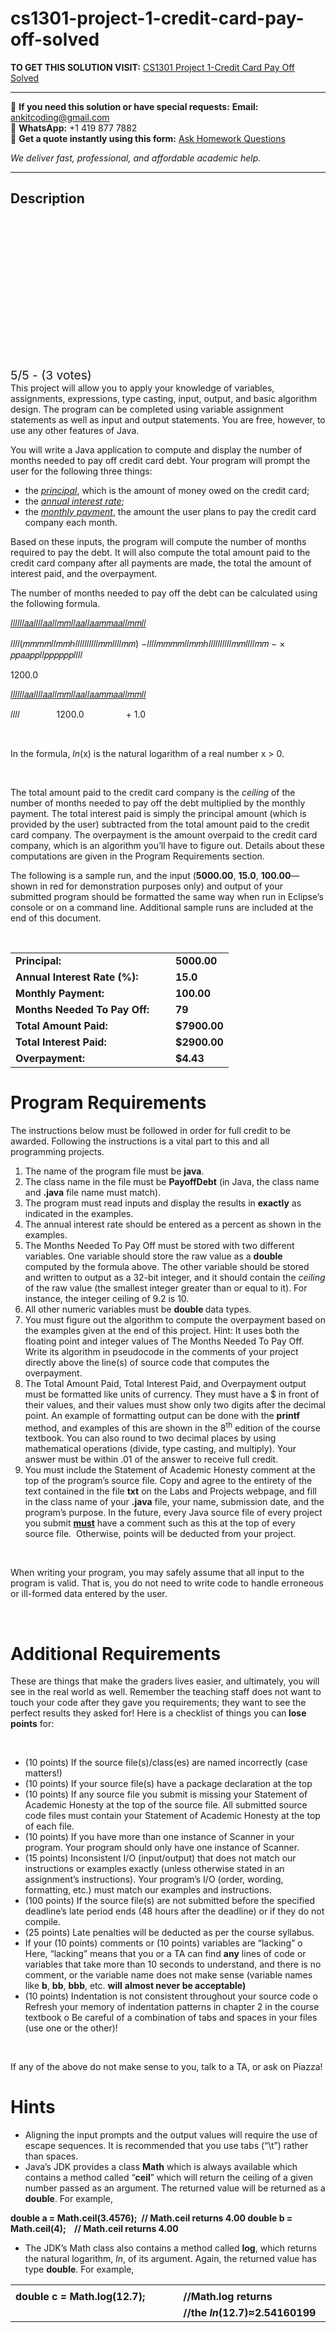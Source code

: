 # cs1301-project-1-credit-card-pay-off-solved
**TO GET THIS SOLUTION VISIT:** [CS1301 Project 1-Credit Card Pay Off Solved](https://www.ankitcodinghub.com/product/cs1301-project-1-credit-card-pay-off-solved/)


---

📩 **If you need this solution or have special requests:** **Email:** ankitcoding@gmail.com  
📱 **WhatsApp:** +1 419 877 7882  
📄 **Get a quote instantly using this form:** [Ask Homework Questions](https://www.ankitcodinghub.com/services/ask-homework-questions/)

*We deliver fast, professional, and affordable academic help.*

---

<h2>Description</h2>



<div class="kk-star-ratings kksr-auto kksr-align-center kksr-valign-top" data-payload="{&quot;align&quot;:&quot;center&quot;,&quot;id&quot;:&quot;54128&quot;,&quot;slug&quot;:&quot;default&quot;,&quot;valign&quot;:&quot;top&quot;,&quot;ignore&quot;:&quot;&quot;,&quot;reference&quot;:&quot;auto&quot;,&quot;class&quot;:&quot;&quot;,&quot;count&quot;:&quot;3&quot;,&quot;legendonly&quot;:&quot;&quot;,&quot;readonly&quot;:&quot;&quot;,&quot;score&quot;:&quot;5&quot;,&quot;starsonly&quot;:&quot;&quot;,&quot;best&quot;:&quot;5&quot;,&quot;gap&quot;:&quot;4&quot;,&quot;greet&quot;:&quot;Rate this product&quot;,&quot;legend&quot;:&quot;5\/5 - (3 votes)&quot;,&quot;size&quot;:&quot;24&quot;,&quot;title&quot;:&quot;CS1301 Project 1-Credit Card Pay Off Solved&quot;,&quot;width&quot;:&quot;138&quot;,&quot;_legend&quot;:&quot;{score}\/{best} - ({count} {votes})&quot;,&quot;font_factor&quot;:&quot;1.25&quot;}">

<div class="kksr-stars">

<div class="kksr-stars-inactive">
            <div class="kksr-star" data-star="1" style="padding-right: 4px">


<div class="kksr-icon" style="width: 24px; height: 24px;"></div>
        </div>
            <div class="kksr-star" data-star="2" style="padding-right: 4px">


<div class="kksr-icon" style="width: 24px; height: 24px;"></div>
        </div>
            <div class="kksr-star" data-star="3" style="padding-right: 4px">


<div class="kksr-icon" style="width: 24px; height: 24px;"></div>
        </div>
            <div class="kksr-star" data-star="4" style="padding-right: 4px">


<div class="kksr-icon" style="width: 24px; height: 24px;"></div>
        </div>
            <div class="kksr-star" data-star="5" style="padding-right: 4px">


<div class="kksr-icon" style="width: 24px; height: 24px;"></div>
        </div>
    </div>

<div class="kksr-stars-active" style="width: 138px;">
            <div class="kksr-star" style="padding-right: 4px">


<div class="kksr-icon" style="width: 24px; height: 24px;"></div>
        </div>
            <div class="kksr-star" style="padding-right: 4px">


<div class="kksr-icon" style="width: 24px; height: 24px;"></div>
        </div>
            <div class="kksr-star" style="padding-right: 4px">


<div class="kksr-icon" style="width: 24px; height: 24px;"></div>
        </div>
            <div class="kksr-star" style="padding-right: 4px">


<div class="kksr-icon" style="width: 24px; height: 24px;"></div>
        </div>
            <div class="kksr-star" style="padding-right: 4px">


<div class="kksr-icon" style="width: 24px; height: 24px;"></div>
        </div>
    </div>
</div>


<div class="kksr-legend" style="font-size: 19.2px;">
            5/5 - (3 votes)    </div>
    </div>
This project will allow you to apply your knowledge of variables, assignments, expressions, type casting, input, output, and basic algorithm design. The program can be completed using variable assignment statements as well as input and output statements. You are free, however, to use any other features of Java.

You will write a Java application to compute and display the number of months needed to pay off credit card debt. Your program will prompt the user for the following three things:

<ul>
<li>the <em><u>principal</u></em>, which is the amount of money owed on the credit card;</li>
<li>the <em><u>annual interest</u></em><u> <em>rate</em></u>;</li>
<li>the <em><u>monthly payment</u></em>, the amount the user plans to pay the credit card company each month.</li>
</ul>
Based on these inputs, the program will compute the number of months required to pay the debt. It will also compute the total amount paid to the credit card company after all payments are made, the total the amount of interest paid, and the overpayment.

The number of months needed to pay off the debt can be calculated using the following formula.

<u>𝑙𝑙𝑙𝑙𝑙𝑙𝑎𝑎𝑙𝑙𝑙𝑙𝑎𝑎𝑙𝑙𝑚𝑚𝑙𝑙𝑎𝑎𝑙𝑙𝑎𝑎𝑚𝑚𝑎𝑎𝑙𝑙𝑚𝑚𝑙𝑙</u>

𝑙𝑙𝑙𝑙(𝑚𝑚𝑚𝑚𝑙𝑙𝑚𝑚ℎ𝑙𝑙𝑙𝑙𝑙𝑙𝑙𝑙𝑙𝑙𝑚𝑚𝑙𝑙𝑙𝑙𝑚𝑚) −𝑙𝑙𝑙𝑙𝑚𝑚𝑚𝑚𝑙𝑙𝑚𝑚ℎ𝑙𝑙𝑙𝑙𝑙𝑙𝑙𝑙𝑙𝑙𝑚𝑚𝑙𝑙𝑙𝑙𝑚𝑚 − × 𝑝𝑝𝑎𝑎𝑝𝑝𝑙𝑙𝑝𝑝𝑝𝑝𝑝𝑝𝑙𝑙𝑙𝑙

1200.0

<u>𝑙𝑙𝑙𝑙𝑙𝑙𝑎𝑎𝑙𝑙𝑙𝑙𝑎𝑎𝑙𝑙𝑚𝑚𝑙𝑙𝑎𝑎𝑙𝑙𝑎𝑎𝑚𝑚𝑎𝑎𝑙𝑙𝑚𝑚𝑙𝑙</u>

𝑙𝑙𝑙𝑙&nbsp;&nbsp;&nbsp;&nbsp;&nbsp;&nbsp;&nbsp;&nbsp;&nbsp;&nbsp;&nbsp;&nbsp;&nbsp;&nbsp; 1200.0&nbsp;&nbsp;&nbsp;&nbsp;&nbsp;&nbsp;&nbsp;&nbsp;&nbsp;&nbsp;&nbsp;&nbsp;&nbsp;&nbsp;&nbsp;&nbsp; + 1.0

&nbsp;

In the formula, <em>ln</em>(x) is the natural logarithm of a real number x &gt; 0.

&nbsp;

The total amount paid to the credit card company is the <em>ceiling</em> of the number of months needed to pay off the debt multiplied by the monthly payment. The total interest paid is simply the principal amount (which is provided by the user) subtracted from the total amount paid to the credit card company. The overpayment is the amount overpaid to the credit card company, which is an algorithm you’ll have to figure out. Details about these computations are given in the Program Requirements section.

The following is a sample run, and the input (<strong>5000.00</strong>, <strong>15.0</strong>, <strong>100.00</strong>—shown in red for demonstration purposes only) and output of your submitted program should be formatted the same way when run in Eclipse’s console or on a command line. Additional sample runs are included at the end of this document.

&nbsp;

<table width="0">
<tbody>
<tr>
<td width="240"><strong>Principal:&nbsp; &nbsp;&nbsp;&nbsp;&nbsp;&nbsp; &nbsp;&nbsp;&nbsp;&nbsp;&nbsp; &nbsp;</strong></td>
<td width="73"><strong>5000.00</strong></td>
</tr>
<tr>
<td width="240"><strong>Annual Interest Rate (%): </strong></td>
<td width="73"><strong>15.0</strong></td>
</tr>
<tr>
<td width="240"><strong>Monthly Payment:&nbsp;&nbsp; &nbsp;&nbsp;&nbsp;&nbsp; &nbsp;</strong><strong>&nbsp;</strong></td>
<td width="73"><strong>100.00</strong></td>
</tr>
<tr>
<td width="240"><strong>Months Needed To Pay Off: </strong></td>
<td width="73"><strong>79 </strong></td>
</tr>
<tr>
<td width="240"><strong>Total Amount Paid:&nbsp; &nbsp;&nbsp;&nbsp; &nbsp;</strong></td>
<td width="73"><strong>$7900.00 </strong></td>
</tr>
<tr>
<td width="240"><strong>Total Interest Paid:&nbsp; </strong></td>
<td width="73"><strong>$2900.00 </strong></td>
</tr>
<tr>
<td width="240"><strong>Overpayment: &nbsp;&nbsp;&nbsp;&nbsp; &nbsp;&nbsp;&nbsp;&nbsp;&nbsp; &nbsp;</strong></td>
<td width="73"><strong>$4.43 </strong></td>
</tr>
</tbody>
</table>
<h1>Program Requirements</h1>
The instructions below must be followed in order for full credit to be awarded. Following the instructions is a vital part to this and all programming projects.

<ol>
<li>The name of the program file must be <strong>java</strong>.</li>
<li>The class name in the file must be <strong>PayoffDebt</strong> (in Java, the class name and <strong>.java</strong> file name must match).</li>
<li>The program must read inputs and display the results in <strong>exactly</strong> as indicated in the examples.</li>
<li>The annual interest rate should be entered as a percent as shown in the examples.</li>
<li>The Months Needed To Pay Off must be stored with two different variables. One variable should store the raw value as a <strong>double </strong>computed by the formula above. The other variable should be stored and written to output as a 32-bit integer, and it should contain the <em>ceiling</em> of the raw value (the smallest integer greater than or equal to it). For instance, the integer ceiling of 9.2 is 10.</li>
<li>All other numeric variables must be <strong>double </strong>data types.</li>
<li>You must figure out the algorithm to compute the overpayment based on the examples given at the end of this project. Hint: It uses both the floating point and integer values of The Months Needed To Pay Off. Write its algorithm in pseudocode in the comments of your project directly above the line(s) of source code that computes the overpayment.</li>
<li>The Total Amount Paid, Total Interest Paid, and Overpayment output must be formatted like units of currency. They must have a $ in front of their values, and their values must show only two digits after the decimal point. An example of formatting output can be done with the <strong>printf</strong> method, and examples of this are shown in the 8<sup>th</sup> edition of the course textbook. You can also round to two decimal places by using mathematical operations (divide, type casting, and multiply). Your answer must be within .01 of the answer to receive full credit.</li>
<li>You must include the Statement of Academic Honesty comment at the top of the program’s source file. Copy and agree to the entirety of the text contained in the file <strong>txt</strong> on the Labs and Projects webpage, and fill in the class name of your <strong>.java</strong> file, your name, submission date, and the program’s purpose. In the future, every Java source file of every project you submit <strong><u>must</u></strong> have a comment such as this at the top of every source file.&nbsp; Otherwise, points will be deducted from your project.</li>
</ol>
&nbsp;

When writing your program, you may safely assume that all input to the program is valid. That is, you do not need to write code to handle erroneous or ill-formed data entered by the user.

<strong>&nbsp;</strong>

<h1>Additional Requirements</h1>
These are things that make the graders lives easier, and ultimately, you will see in the real world as well. Remember the teaching staff does not want to touch your code after they gave you requirements; they want to see the perfect results they asked for! Here is a checklist of things you can<strong> lose points</strong> for:

&nbsp;

<ul>
<li>(10 points) If the source file(s)/class(es) are named incorrectly (case matters!)</li>
<li>(10 points) If your source file(s) have a package declaration at the top</li>
<li>(10 points) If any source file you submit is missing your Statement of Academic Honesty at the top of the source file. All submitted source code files must contain your Statement of Academic Honesty at the top of each file.</li>
<li>(10 points) If you have more than one instance of Scanner in your program. Your program should only have one instance of Scanner.</li>
<li>(15 points) Inconsistent I/O (input/output) that does not match our instructions or examples exactly (unless otherwise stated in an assignment’s instructions). Your program’s I/O (order, wording, formatting, etc.) must match our examples and instructions.</li>
<li>(100 points) If the source file(s) are not submitted before the specified deadline’s late period ends (48 hours after the deadline) or if they do not compile.</li>
<li>(25 points) Late penalties will be deducted as per the course syllabus.</li>
<li>If your (10 points) comments or (10 points) variables are “lacking” o Here, “lacking” means that you or a TA can find <strong>any</strong> lines of code or variables that take more than 10 seconds to understand, and there is no comment, or the variable name does not make sense (variable names like <strong>b</strong>, <strong>bb</strong>, <strong>bbb</strong>, etc. <strong>will</strong> <strong>almost never be acceptable) </strong></li>
<li>(10 points) Indentation is not consistent throughout your source code o Refresh your memory of indentation patterns in chapter 2 in the course textbook o Be careful of a combination of tabs and spaces in your files (use one or the other)!</li>
</ul>
&nbsp;

If any of the above do not make sense to you, talk to a TA, or ask on Piazza!

<h1>Hints</h1>
<ul>
<li>Aligning the input prompts and the output values will require the use of escape sequences. It is recommended that you use tabs (“\t”) rather than spaces.</li>
<li>Java’s JDK provides a class <strong>Math</strong> which is always available which contains a method called “<strong>ceil</strong>” which will return the ceiling of a given number passed as an argument. The returned value will be returned as a <strong>double</strong>. For example,</li>
</ul>
<strong>double </strong><strong>a = Math.ceil(3.4576);&nbsp; </strong><strong>// Math.ceil returns 4.00 </strong><strong>double </strong><strong>b = Math.ceil(4);&nbsp; &nbsp; </strong><strong>// Math.ceil returns 4.00 </strong>

<ul>
<li>The JDK’s Math class also contains a method called <strong>log</strong>, which returns the natural logarithm, <em>ln</em>, of its argument. Again, the returned value has type <strong>double</strong>. For example,</li>
</ul>
<table width="0">
<tbody>
<tr>
<td width="330"></td>
<td width="250"></td>
</tr>
<tr>
<td width="330"><strong>double </strong><strong>c = Math.log(12.7);&nbsp; </strong></td>
<td width="250"><strong>//Math.log returns&nbsp; </strong></td>
</tr>
<tr>
<td width="330"><strong>&nbsp;</strong></td>
<td width="250"><strong>//the <em>ln</em>(12.7)≈2.54160199 </strong></td>
</tr>
</tbody>
</table>
